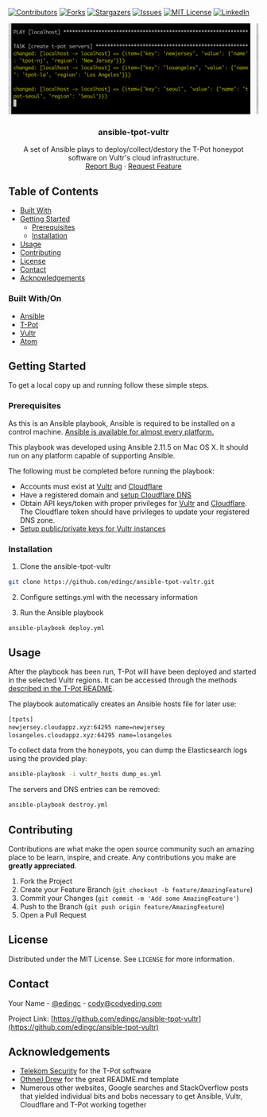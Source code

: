 <!-- PROJECT SHIELDS -->
<!--
*** I'm using markdown "reference style" links for readability.
*** Reference links are enclosed in brackets [ ] instead of parentheses ( ).
*** See the bottom of this document for the declaration of the reference variables
*** for contributors-url, forks-url, etc. This is an optional, concise syntax you may use.
*** https://www.markdownguide.org/basic-syntax/#reference-style-links
-->
[![Contributors][contributors-shield]][contributors-url]
[![Forks][forks-shield]][forks-url]
[![Stargazers][stars-shield]][stars-url]
[![Issues][issues-shield]][issues-url]
[![MIT License][license-shield]][license-url]
[![LinkedIn][linkedin-shield]][linkedin-url]

<p align="center">

<img src="https://github.com/edingc/ansible-tpot-vultr/blob/main/images/screenshot.png?raw=true" alt="ansible-tpot-vultr Screen Shot" />

</p>

  <h3 align="center">ansible-tpot-vultr</h3>

  <p align="center">
    A set of Ansible plays to deploy/collect/destory the T-Pot honeypot software on Vultr's cloud infrastructure.
    <br />
    <a href="https://github.com/edingc/ansible-tpot-vultr/issues">Report Bug</a>
    ·
    <a href="https://github.com/edingc/ansible-tpot-vultr/issues">Request Feature</a>
  </p>

<!-- TABLE OF CONTENTS -->
## Table of Contents

* [Built With](#built-with)
* [Getting Started](#getting-started)
  * [Prerequisites](#prerequisites)
  * [Installation](#installation)
* [Usage](#usage)
* [Contributing](#contributing)
* [License](#license)
* [Contact](#contact)
* [Acknowledgements](#acknowledgements)

### Built With/On

* [Ansible](https://github.com/ansible/ansible)
* [T-Pot](https://github.com/telekom-security/tpotce)
* [Vultr](https://www.vultr.com/)
* [Atom](https://github.com/atom/atom)


<!-- GETTING STARTED -->
## Getting Started

To get a local copy up and running follow these simple steps.

### Prerequisites

As this is an Ansible playbook, Ansible is required to be installed on a control
machine. [Ansible is available for almost every platform.](https://docs.ansible.com/ansible/latest/installation_guide/intro_installation.html)

This playbook was developed using Ansible 2.11.5 on Mac OS X. It should run on any platform capable of supporting Ansible.

The following must be completed before running the playbook:

- Accounts must exist at [Vultr](https://www.vultr.com/register/) and [Cloudflare](https://dash.cloudflare.com/sign-up)
- Have a registered domain and [setup Cloudflare DNS](https://community.cloudflare.com/t/step-1-adding-your-domain-to-cloudflare/64309)
- Obtain API keys/token with proper privileges for [Vultr](https://my.vultr.com/settings/#settingsapi) and [Cloudflare](https://developers.cloudflare.com/api/tokens/create). The Cloudflare token should have privileges to update your registered DNS zone.
- [Setup public/private keys for Vultr instances](https://www.vultr.com/docs/deploy-a-new-server-with-an-ssh-key)


### Installation

1. Clone the ansible-tpot-vultr
```sh
git clone https://github.com/edingc/ansible-tpot-vultr.git
```
2. Configure settings.yml with the necessary information

3. Run the Ansible playbook
```sh
ansible-playbook deploy.yml
```

<!-- USAGE EXAMPLES -->
## Usage

After the playbook has been run, T-Pot will have been deployed and started in the selected Vultr regions. It can be accessed through the methods [described in the T-Pot README](https://github.com/telekom-security/tpotce#ssh).

The playbook automatically creates an Ansible hosts file for later use:

```
[tpots]
newjersey.cloudappz.xyz:64295 name=newjersey
losangeles.cloudappz.xyz:64295 name=losangeles
```

To collect data from the honeypots, you can dump the Elasticsearch logs using the provided play:

```sh
ansible-playbook -i vultr_hosts dump_es.yml
```

The servers and DNS entries can be removed:

```sh
ansible-playbook destroy.yml
```

<!-- CONTRIBUTING -->
## Contributing

Contributions are what make the open source community such an amazing place to be learn, inspire, and create. Any contributions you make are **greatly appreciated**.

1. Fork the Project
2. Create your Feature Branch (`git checkout -b feature/AmazingFeature`)
3. Commit your Changes (`git commit -m 'Add some AmazingFeature'`)
4. Push to the Branch (`git push origin feature/AmazingFeature`)
5. Open a Pull Request


<!-- LICENSE -->
## License

Distributed under the MIT License. See `LICENSE` for more information.

<!-- CONTACT -->
## Contact

Your Name - [@edingc](https://twitter.com/edingc) - cody@codyeding.com

Project Link: [https://github.com/edingc/ansible-tpot-vultr](https://github.com/edingc/ansible-tpot-vultr)

<!-- ACKNOWLEDGEMENTS -->
## Acknowledgements

* [Telekom Security](https://github.com/telekom-security/tpotce#ssh) for the T-Pot software
* [Othneil Drew](https://github.com/othneildrew/Best-README-Template) for the great README.md template
* Numerous other websites, Google searches and StackOverflow posts that yielded individual bits and bobs
necessary to get Ansible, Vultr, Cloudflare and T-Pot working together


<!-- MARKDOWN LINKS & IMAGES -->
<!-- https://www.markdownguide.org/basic-syntax/#reference-style-links -->
[contributors-shield]: https://img.shields.io/github/contributors/edingc/ansible-tpot-vultr.svg?style=flat-square
[contributors-url]: https://github.com/edingc/ansible-tpot-vultr/graphs/contributors
[forks-shield]: https://img.shields.io/github/forks/edingc/ansible-tpot-vultr.svg?style=flat-square
[forks-url]: https://github.com/edingc/ansible-tpot-vultr/network/members
[stars-shield]: https://img.shields.io/github/stars/edingc/ansible-tpot-vultr.svg?style=flat-square
[stars-url]: https://github.com/edingc/ansible-tpot-vultr/stargazers
[issues-shield]: https://img.shields.io/github/issues/edingc/ansible-tpot-vultr.svg?style=flat-square
[issues-url]: https://github.com/edingc/ansible-tpot-vultr/issues
[license-shield]: https://img.shields.io/badge/License-MIT-yellow.svg
[license-url]: https://github.com/edingc/ansible-tpot-vultr/blob/master/LICENSE
[linkedin-shield]: https://img.shields.io/badge/-LinkedIn-black.svg?style=flat-square&logo=linkedin&colorB=555
[linkedin-url]: https://linkedin.com/in/codyeding
